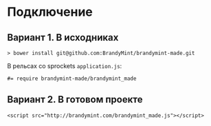 # Подключение

## Вариант 1. В исходниках


    > bower install git@github.com:BrandyMint/brandymint-made.git

В рельсах со sprockets `application.js`:


```
#= require brandymint-made/brandymint_made

```


## Вариант 2. В готовом проекте



`<script src="http://brandymint.com/brandymint_made.js"></script>`
